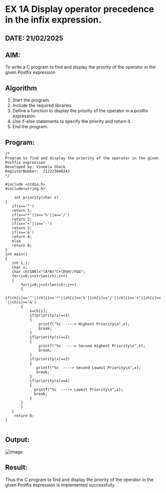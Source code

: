 # EX 1A Display operator precedence in the infix expression.
## DATE: 21/02/2025
## AIM:
To write a C program to find and display the priority of the operator in the given Postfix expression

## Algorithm
1. Start the program.
2. Include the required libraries
3. Define a function to display the priority of the operator in a postfix expression.
4. Use if-else statements to specify the priority and return it.
5. End the program.

## Program:
```
/*
Program to find and display the priority of the operator in the given Postfix expression
Developed by: Vineela Shaik
RegisterNumber:  212223040243
*/

#include <stdio.h>
#include<string.h>

    int priority(char x)
{
   if(x=='^')
   return 1;
   if(x=='*'||x=='%'||x=='/')
   return 2;
   if(x=='+'||x=='-')
   return 3;
   if(x=='&')
   return 4;
   else
   return 0;
}
int main()
{
   int i,j;
   char x;
   char ch[100]="(A*B)^C+(D%H)/F&G";
   for(i=0;i<strlen(ch);i++)
   {
       for(j=0;j<strlen(ch);j++)
       {
           if(ch[i]=='^'||ch[i]=='*'||ch[i]=='%'||ch[i]=='/'||ch[i]=='+'||ch[i]=='-'||ch[i]=='&')
       {
           x=ch[i];
           if(priority(x)==1)
           {
               printf("%c  ----> Highest Priority\n",x);
               break;
           }
           if(priority(x)==2)
           {
               printf("%c  ----> Second Highest Priority\n",x);
               break;
           }
           if(priority(x)==3)
           {
              printf("%c  ----> Second Lowest Priority\n",x);
              break;
           }
           if(priority(x)==4)
           {
             printf("%c  ----> Lowest Priority\n",x);
             break;
           }
       } 
       }
   }
    return 0;
}
   
```

## Output:

![image](https://github.com/user-attachments/assets/6d62c0c6-3d56-4c62-831f-6954ddc5c4e7)



## Result:
Thus the C program to find and display the priority of the operator in the given Postfix expression is implemented successfully
